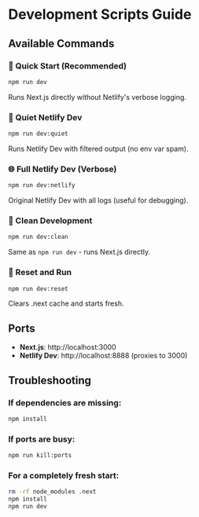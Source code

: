 # Development Scripts Guide

## Available Commands

### 🚀 Quick Start (Recommended)
```bash
npm run dev
```
Runs Next.js directly without Netlify's verbose logging.

### 🤫 Quiet Netlify Dev
```bash
npm run dev:quiet
```
Runs Netlify Dev with filtered output (no env var spam).

### 🌐 Full Netlify Dev (Verbose)
```bash
npm run dev:netlify
```
Original Netlify Dev with all logs (useful for debugging).

### 🧹 Clean Development
```bash
npm run dev:clean
```
Same as `npm run dev` - runs Next.js directly.

### 🔄 Reset and Run
```bash
npm run dev:reset
```
Clears .next cache and starts fresh.

## Ports

- **Next.js**: http://localhost:3000
- **Netlify Dev**: http://localhost:8888 (proxies to 3000)

## Troubleshooting

### If dependencies are missing:
```bash
npm install
```

### If ports are busy:
```bash
npm run kill:ports
```

### For a completely fresh start:
```bash
rm -rf node_modules .next
npm install
npm run dev
```